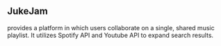 ## JukeJam

provides a platform in which users collaborate on a single, shared music playlist.
It utilizes Spotify API and Youtube API to expand search results.